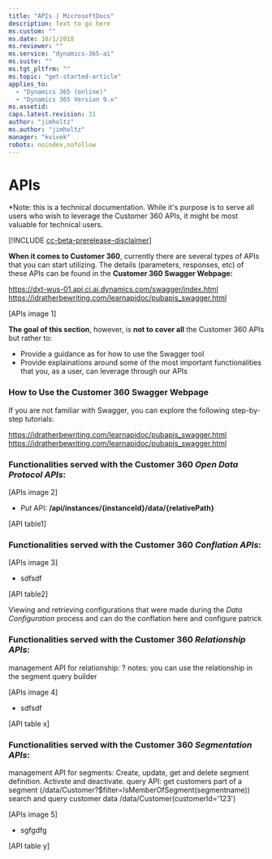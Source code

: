 ```yaml
---
title: "APIs | MicrosoftDocs"
description: Text to go here
ms.custom: ""
ms.date: 10/1/2018
ms.reviewer: ""
ms.service: "dynamics-365-ai"
ms.suite: ""
ms.tgt_pltfrm: ""
ms.topic: "get-started-article"
applies_to: 
  - "Dynamics 365 (online)"
  - "Dynamics 365 Version 9.x"
ms.assetid: 
caps.latest.revision: 31
author: "jimholtz"
ms.author: "jimholtz"
manager: "kvivek"
robots: noindex,nofollow
---
```

# APIs
*Note: this is a technical documentation. While it's purpose is to serve all users who wish to leverage the Customer 360 APIs, it might be most valuable for technical users.

[!INCLUDE [cc-beta-prerelease-disclaimer](../includes/cc-beta-prerelease-disclaimer.md)]

**When it comes to Customer 360**, currently there are several types of APIs that you can start utilizing. The details (parameters, responses, etc) of these APIs can be found in the **Customer 360 Swagger Webpage:**

https://dxt-wus-01.api.ci.ai.dynamics.com/swagger/index.html
https://idratherbewriting.com/learnapidoc/pubapis_swagger.html

[APIs image 1]

**The goal of this section**, however, is **not to cover all** the Customer 360 APIs but rather to:
- Provide a guidance as for how to use the Swagger tool
- Provide explainations around some of the most important functionalities that you, as a user, can leverage through our APIs

### How to Use the Customer 360 Swagger Webpage
If you are not familiar with Swagger, you can explore the following step-by-step tutorials:

https://idratherbewriting.com/learnapidoc/pubapis_swagger.html
https://idratherbewriting.com/learnapidoc/pubapis_swagger.html

### Functionalities served with the Customer 360 *Open Data Protocol APIs*:

[APIs image 2]

- *Put* API: **/api/instances/{instanceId}/data/{relativePath}**

[API table1]

### Functionalities served with the Customer 360 *Conflation APIs*: 

[APIs image 3]

- sdfsdf

[API table2]

Viewing and retrieving configurations that were made during the *Data Configuration* process 
and can do the conflation here
and configure 
patrick

### Functionalities served with the Customer 360 *Relationship APIs*: 
management API for relationship: ? 
notes: you can use the relationship in the segment query builder

[APIs image 4]

- sdfsdf

[API table x]

### Functionalities served with the Customer 360 *Segmentation APIs*: 
management API for segments: Create, update, get and delete segment definition. Activste and deactivate. 
query API: get customers part of a segment (/data/Customer?$filter=IsMemberOfSegment(segmentname))
search and query customer data  /data/Customer(customerId='123')

[APIs image 5]

- sgfgdfg

[API table y]
